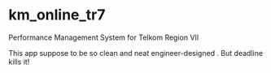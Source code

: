 # km_online_tr7
Performance Management System for Telkom Region VII

This app suppose to be so clean and neat engineer-designed . But deadline kills it!
